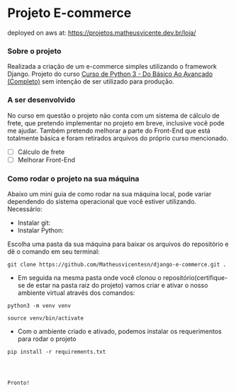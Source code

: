 # Projeto E-commerce 
<p>deployed on aws at: <a href="https://projetos.matheusvicente.dev.br/loja/" target="_blank" rel="noopener noreferrer">https://projetos.matheusvicente.dev.br/loja/</a></p>

### Sobre o projeto
Realizada a criação de um e-commerce simples utilizando o framework Django. Projeto do curso [Curso de Python 3 - Do Básico Ao Avançado (Completo)](https://www.udemy.com/course/python-3-do-zero-ao-avancado/) sem intenção de ser utilizado para produção. 

### A ser desenvolvido
No curso em questão o projeto não conta com um sistema de cálculo de frete, que pretendo implementar no projeto em breve, inclusive você pode me ajudar. Também pretendo melhorar a parte do Front-End que está totalmente básica e foram retirados arquivos do próprio curso mencionado.

- [ ] Cálculo de frete
- [ ] Melhorar Front-End

### Como rodar o projeto na sua máquina
Abaixo um mini guia de como rodar na sua máquina local, pode variar dependendo do sistema operacional que você estiver utilizando.
Necessário:

- Instalar git:
- Instalar Python:

Escolha uma pasta da sua máquina para baixar os arquivos do repositório e dê o comando em seu terminal:
```
git clone https://github.com/Matheusvicentesn/django-e-commerce.git .
```


- Em seguida na mesma pasta onde você clonou o repositório(certifique-se de estar na pasta raiz do projeto) vamos criar e ativar o nosso ambiente virtual através dos comandos:

```
python3 -m venv venv
```
```
source venv/bin/activate
```

- Com o ambiente criado e ativado, podemos instalar os requerimentos para rodar o projeto

```
pip install -r requirements.txt
```





```



Pronto!

